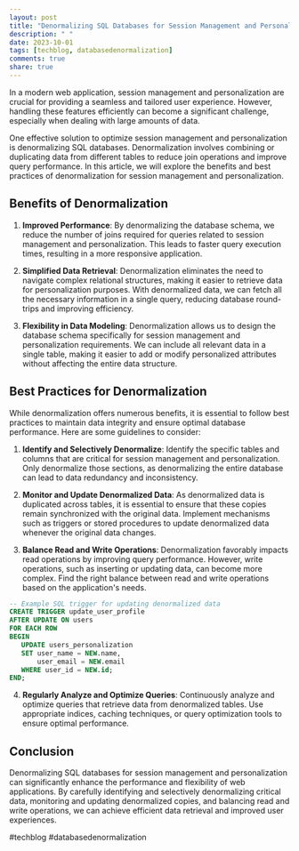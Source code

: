 ```yaml
---
layout: post
title: "Denormalizing SQL Databases for Session Management and Personalization"
description: " "
date: 2023-10-01
tags: [techblog, databasedenormalization]
comments: true
share: true
---
```


In a modern web application, session management and personalization are crucial for providing a seamless and tailored user experience. However, handling these features efficiently can become a significant challenge, especially when dealing with large amounts of data.

One effective solution to optimize session management and personalization is denormalizing SQL databases. Denormalization involves combining or duplicating data from different tables to reduce join operations and improve query performance. In this article, we will explore the benefits and best practices of denormalization for session management and personalization.

## Benefits of Denormalization

1. **Improved Performance**: By denormalizing the database schema, we reduce the number of joins required for queries related to session management and personalization. This leads to faster query execution times, resulting in a more responsive application.

2. **Simplified Data Retrieval**: Denormalization eliminates the need to navigate complex relational structures, making it easier to retrieve data for personalization purposes. With denormalized data, we can fetch all the necessary information in a single query, reducing database round-trips and improving efficiency.

3. **Flexibility in Data Modeling**: Denormalization allows us to design the database schema specifically for session management and personalization requirements. We can include all relevant data in a single table, making it easier to add or modify personalized attributes without affecting the entire data structure.

## Best Practices for Denormalization

While denormalization offers numerous benefits, it is essential to follow best practices to maintain data integrity and ensure optimal database performance. Here are some guidelines to consider:

1. **Identify and Selectively Denormalize**: Identify the specific tables and columns that are critical for session management and personalization. Only denormalize those sections, as denormalizing the entire database can lead to data redundancy and inconsistency.

2. **Monitor and Update Denormalized Data**: As denormalized data is duplicated across tables, it is essential to ensure that these copies remain synchronized with the original data. Implement mechanisms such as triggers or stored procedures to update denormalized data whenever the original data changes.

3. **Balance Read and Write Operations**: Denormalization favorably impacts read operations by improving query performance. However, write operations, such as inserting or updating data, can become more complex. Find the right balance between read and write operations based on the application's needs.

```sql
-- Example SQL trigger for updating denormalized data
CREATE TRIGGER update_user_profile
AFTER UPDATE ON users
FOR EACH ROW
BEGIN
   UPDATE users_personalization
   SET user_name = NEW.name,
       user_email = NEW.email
   WHERE user_id = NEW.id;
END;
```

4. **Regularly Analyze and Optimize Queries**: Continuously analyze and optimize queries that retrieve data from denormalized tables. Use appropriate indices, caching techniques, or query optimization tools to ensure optimal performance.

## Conclusion

Denormalizing SQL databases for session management and personalization can significantly enhance the performance and flexibility of web applications. By carefully identifying and selectively denormalizing critical data, monitoring and updating denormalized copies, and balancing read and write operations, we can achieve efficient data retrieval and improved user experiences.

#techblog #databasedenormalization